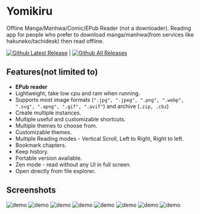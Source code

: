 # Yomikiru

Offline Manga/Manhwa/Comic/EPub Reader (not a downloader). Reading app for people who prefer to download manga/manhwa(from services like hakuneko/tachidesk) then read offline.

[![Github Latest Release](https://img.shields.io/github/v/tag/mienaiyami/yomikiru?label=release&style=flat-square&logo=github)](https://github.com/mienaiyami/yomikiru/releases/latest) |
[![Github All Releases](https://img.shields.io/github/downloads/mienaiyami/yomikiru/total.svg?style=flat-square&logo=github)](https://github.com/mienaiyami/yomikiru/releases)

## Features(not limited to)

- **EPub reader**
- Lightweight, take low cpu and ram when running.
- Supports most image formats (`".jpg", ".jpeg", ".png", ".webp", ".svg", ".apng", ".gif", ".avif"`) and archive (`.zip, .cbz`)
- Create multiple instances.
- Multiple useful and customizable shortcuts.
- Multiple themes to choose from.
- Customizable themes.
- Multiple Reading modes - Vertical Scroll, Left to Right, Right to left.
- Bookmark chapters.
- Keep history.
- Portable version available.
- Zen mode - read without any UI in full screen.
- Open directly from file explorer.

## Screenshots

![demo](github%20assets/1.png)
![demo](github%20assets/2.png)
![demo](github%20assets/3.png)
![demo](github%20assets/4.png)
![demo](github%20assets/5.png)
![demo](github%20assets/6.png)
![demo](github%20assets/7.png)
![demo](github%20assets/8.png)
